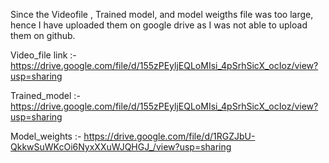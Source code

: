 Since the Videofile , Trained model, and model weigths file was too large, hence I have uploaded them on google drive as I was not able to upload them on github. 

Video_file link :- https://drive.google.com/file/d/155zPEyljEQLoMIsi_4pSrhSicX_ocIoz/view?usp=sharing

Trained_model :- https://drive.google.com/file/d/155zPEyljEQLoMIsi_4pSrhSicX_ocIoz/view?usp=sharing

Model_weights :- https://drive.google.com/file/d/1RGZJbU-QkkwSuWKcOi6NyxXXuWJQHGJ_/view?usp=sharing